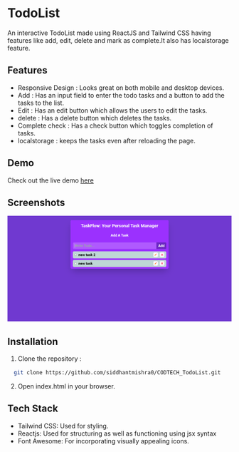 
# TodoList

An interactive TodoList made using ReactJS and Tailwind CSS having features like add, edit, delete and mark as complete.It also has localstorage feature.

## Features

- Responsive Design : Looks great on both mobile and desktop devices.
- Add : Has an input field to enter the todo tasks and a button to add the tasks to the list.
- Edit : Has an edit button which allows the users to edit the tasks.
- delete : Has a delete button which deletes the tasks.
- Complete check : Has a check button which toggles completion of tasks.
- localstorage : keeps the tasks even after reloading the page. 

## Demo

Check out the live demo [here](https://todo-list-amber-seven-64.vercel.app/)

## Screenshots

![Screenshot](todo_app.webp)


## Installation

1. Clone the repository : 

```bash
  git clone https://github.com/siddhantmishra0/CODTECH_TodoList.git
```

2. Open index.html in your browser.
## Tech Stack

- Tailwind CSS: Used for styling.
- Reactjs: Used for structuring as well as functioning using jsx syntax
- Font Awesome: For incorporating visually appealing icons.

